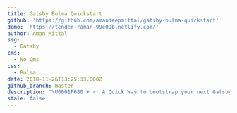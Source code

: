 ```yaml
---
title: Gatsby Bulma Quickstart
github: 'https://github.com/amandeepmittal/gatsby-bulma-quickstart'
demo: 'https://tender-raman-99e09b.netlify.com/'
author: Aman Mittal
ssg:
  - Gatsby
cms:
  - No Cms
css:
  - Bulma
date: 2018-11-26T13:25:33.000Z
github_branch: master
description: "\U0001F680 + ⚛️  A Quick Way to bootstrap your next Gatsby + Bulma site."
stale: false
---
```


